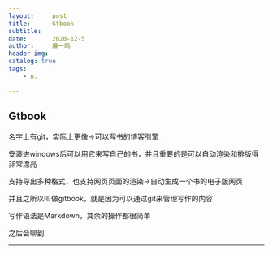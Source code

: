 ```yaml
---
layout:     post
title:      Gtbook
subtitle:   
date:       2020-12-5
author:     廉一鸣
header-img: 
catalog: true
tags:
    - n.

---
```


## Gtbook

名字上有git，实际上更像→可以写书的博客引擎

安装进windows后可以用它来写自己的书，并且重要的是可以自动渲染和排版得非常漂亮

支持导出多种格式，也支持网页页面的渲染→自动生成一个书的电子版网页

并且之所以叫做gitbook，就是因为可以通过git来管理写作的内容

写作语法是Markdown，其余的操作都很简单

之后会聊到

------

